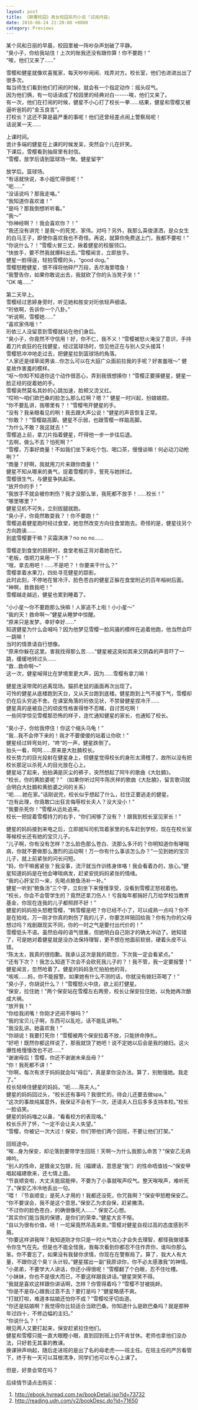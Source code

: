 ```yaml
---
layout: post
title: 《颠覆校园》男女校园系列小说『试阅内容』
date: 2016-06-24 22:20:00 +0800
category: Previews
---
```

某个风和日丽的早晨，校园里被一阵吵杂声划破了平静。  
“臭小子，你给我站住！上次的账我还没有跟你算！你不要跑！”  
“唉，他们又来了……”

雪樱和健星就像欢喜冤家，每天吵吵闹闹、戏弄对方。校长室，他们也进进出出了很多次。  
每当师生们看到他们打闹的时候，就会有一个指定动作：摇头叹气。  
因为他们俩，有一句话语成了校园里的经典对白------唉，他们又来了。  
有一次，他们在打闹的时候，健星不小心打了校长一拳……结果，健星和雪樱又被逼听爸妈的“金玉良言”。  
打校长？这还不算是最严重的事呢！他们还曾经差点闹上警察局呢！  
话说某一天……

上课时间。  
诡计多端的健星在上课的时候发呆，突然自个儿在奸笑。  
下课后，雪樱看到抽屉里有封信。  
“雪樱，放学后请到篮球场一聚。健星留字”

放学后。篮球场。  
“有话就快说，本小姐忙得很呢！”  
“呃……”  
“没话说吗？那我走咯。”  
“我知道你喜欢谁！”  
“是吗？那我倒想听听看。”  
“我～”  
“你神经啊？！我会喜欢你？！”  
“我还没有讲完！是我～的死党，家伟。对吗？另外，我那么英俊潇洒，是众女生的白马王子，即使你喜欢我也不奇怪。再说，就算你免费送上门，我都不要啦！”  
“你说什么？！”雪樱火冒三丈，揪着健星的校服领口。  
“快放手，要不然我就爆料出去。”雪樱闻言，立即放手。  
健星一脸得逞，轻拍雪樱的头，“good dog。”  
雪樱怒瞪健星，恨不得将他碎尸万段，丢尽海里喂鱼！  
“我警告你，如果你敢说出去，我就砍了你的头当凳子坐！”  
“OK 咯……”

第二天早上。  
雪樱经过思婷身旁时，听见她和胜安对珩依轻声细语。  
“珩依啊，告诉你一个八卦。”  
“听说啊，雪樱她……”  
“喜欢家伟哦！”  
珩依三人没留意到雪樱就站在他们身后。  
“臭小子，你竟然不守信用！好，你不仁，我不义！”雪樱被怒火淹没了意识，手持着刀片疯狂的在找健星，经过篮球场时，惊见他正在与别人交头接耳！  
雪樱怒冲冲地走过去，把健星拉到篮球场的角落。  
“人家还是绿草闺男诶…你怎么可以在大庭广众面前拉我的手呢？好害羞哦～” 健星故作害羞的模样。  
“呕～你知不知道你这个动作很恶心，弄到我很想揍你！”雪樱正要揍健星，健星一脸正经的捉着她的手。  
雪樱突然莫名其妙的心跳加速，脸颊又烫又红。  
“哎哟～咱们欧巴桑的脸怎么那么红啊？嗯？” 健星一时兴起，扮娘娘腔。  
“你不要乱讲，我哪里有？！”雪樱甩开健星的手。  
“没有？我亲眼看见的咧！我去跟大声公说！”健星的声音恢复正常。  
“你敢？！”雪樱踮高脚。健星不示弱，也跟雪樱一样踮高脚。  
“为什么不敢？我这就去！”  
雪樱追上前，拿刀片指着健星，吓得他一步一步往后退。  
“去啊，做么不去？怕死啊？”  
“雪樱，万事好商量！不如我们坐下来吃个包、喝口茶，慢慢谈嘛！何必动刀动枪咧？”  
“商量？好啊，我就用刀片来跟你商量！”  
健星不知从哪来的勇气，捉着雪樱的手，誓死与她拼过。  
雪樱很生气，与健星争执起来。  
“放开你的手！”  
“我放手不就会被你刺伤？我才没那么笨，我死都不放手！……校长！”  
“哪里哪里？”  
健星见机不可失，立刻拔腿就跑。  
“臭小子，你竟然敢耍我？！你不要跑！”  
雪樱追着健星跑时经过食堂，她忽然改变方向往食堂跑去。奇怪的是，健星往另个方向跑诶……  
到底雪樱要干嘛？买霜淇淋？no no no……

雪樱走到食堂的厨房时，食堂老板正背对着她在忙。  
“老板，借把刀来用一下！”  
“哦，拿去用吧！……不是吧？！你要来干什么？”  
雪樱拿着水果刀，四处寻觅健星的踪影。  
此时此刻，不停地在冒冷汗、脸色苍白的健星正躲在食堂附近的百年榕树后面。  
“神啊，救救我吧！”  
雪樱越走越远，健星也累到睡着了。

“小小星～你不要跑那么快嘛！人家追不上啦！小小星～”  
“我的天！救命啊～”健星从睡梦中惊醒。  
“原来只是发梦。幸好幸好……”  
知道健星为什么会喊吗？因为他梦见雪樱一脸风骚的模样在追着他跑，他当然会吓一跳嘛！  
当时的情景请自行想像。  
“原来你躲在这里。害我找得那么苦……”健星被这突如其来又阴森的声音吓了一跳，缓缓地转过头……  
“救…救命啊～”  
这一次，健星喊得比在梦境里更大声，因为……雪樱有拿刀嘛！

健星连滚带爬的逃离现场。猫抓老鼠的画面再次出现了。  
可怜的健星从底楼跑到天台，又从天台跑到底楼。健星跑到上气不接下气，雪樱却仍在后头穷追不舍。在课室角落的珩依见状，不禁替健星捏冷汗……  
健星真的是被自己的顽皮性格害得惨不忍睹，自讨苦吃啊！  
一些同学惊见雪樱那恐怖的样子，连忙通知健星的家长，也通知了校长。

“臭小子，你给我停住！你这个缩头乌龟！”  
“我…我不会停下来的！我才不要傻傻的站着让你砍！”  
健星经过转弯处时，“咚”的一声，健星跌倒了。  
抬头一看，呵呵……原来是大肚腩校长。  
校长势力的目光投射在健星身上，但健星觉得校长的身形太滑稽了，故所以没有把校长那足以杀死人的目光放在心上。  
健星站了起来，拍拍满是灰尘的裤子，突然想起了阿牛的歌曲《大肚腩》。  
“校长，你的黄脸婆呢？” （如果你听过阿牛陈庆祥的歌曲《大肚腩》，留言歌词就会明白大肚腩和黄脸婆之间的关系）  
“呃……她在家。”话刚说完，校长似乎想起了什么，拉住正要逃走的健星。  
“岂有此理，你竟敢口出狂言侮辱校长夫人？没大没小！”  
“我要杀死你！”雪樱从远处追来。  
校长一把捉着雪樱持刀的右手，“你们闹够了没有？！跟我到校长室见家长！”

健星的妈妈接到来电之后，立即就叫司机驾着家里的名车赶到学校，现在在校长室等候校长还有她的宝贝儿子。  
“儿子啊，你有没有怎样？怎么脸色那么苍白、流那么多汗的？你明知道你有哮喘病，你就不要做那么激烈的运动啊！万一你有什么事该怎么办？”一见到她的宝贝儿子，就上前紧张的问长问短。  
“妈，你干嘛酱紧张？我没事，流汗就当作训练身体咯！我会看着办的，放心。”健星知道妈妈是在他会哮喘病发，赶紧安抚妈妈紧张的情绪。  
“我的心肝宝贝～来，先喝点鲍鱼汤补一补。”  
健星一听到“鲍鱼汤”三个字，立刻坐下来慢慢享受，没看到雪樱正怒视着他。  
“校长，你会不会管学生的？竟然还拿刀伤人！亏我每年都捐好几万给学校当教育基金，你现在连我的儿子都照顾不好！”  
健星的妈妈扭头怒瞪雪樱，“韩雪樱是吧？你已经不小了，可以成熟一点吗？你不是在拍戏，万一刚才你真的刺伤了我的儿子，你要怎样赔回给我？你有为你的父母想过吗？戏剧跟现实不同，你的一时之气是要付出代价的！”  
雪樱低头不语。虽然伯母的语气很重，但她明白自己刚才的确太冲动了。她知错了，可是她对着健星就是没办法保持理智，更不想在他面前软弱，硬着头皮不认错。  
“陈太太，我真的很抱歉。我承认这次是我的疏忽，下次我一定会看紧点。”  
“还有下次？！我怎么知道下次会不会砍死我儿子的？！我不管，我一定要报警！”  
健星闻言，忽然呛着了。健星的妈妈急忙拍拍他的背。  
“咳咳……妈，你不能报警。如果她有什么不测的话，你就没有媳妇茶喝了！”  
“臭小子，你胡说什么？！”雪樱怒火中烧，欲上前打健星。  
“保安，拉住她！”两个保安站在雪樱左右两旁，校长让保安拉住她，以免她再次酿成大祸。  
“放开我！”  
“你给我闭嘴！你刚才还闹不够吗？”  
“我的宝贝儿子啊，东西可以乱吃，话不能乱讲咧。”  
“我没乱讲。她喜欢我！”  
“你胡说！我要打死你！”雪樱被两个保安拉着不放，只能拼命挣扎。  
“好吧！既然你都这样说了，那我就饶了她吧！说不定她以后会是我的媳妇。这火爆性格慢慢改也不迟……”  
“谢谢母后！雪樱，你还不谢谢未来岳母？”  
“你！我死都不讲！”  
“你啊，每次有求于妈妈就会叫“母后”，真是拿你没办法。算了，别勉强她。我走了。”  
校长轻唤住健星的妈妈，“呃……陈夫人。”  
健星的妈妈回过头，“校长还有事吗？我很忙的，待会儿还要去做spa。”  
“这次的事故纯属意外，我保证不会有下一次，还请夫人日后多多支持本校。”校长一脸谄笑。  
健星的妈妈嗤之以鼻，“看看校方的表现咯。”  
校长乐开了怀，“一定不会让夫人失望。”  
“雪樱，你被记一次大过！保安，你们带他们两个回班，不要让他们打架。”

回班途中。  
“唉…身为保安，却沦落到要带学生回班！天啊～为什么我那么命苦？”保安乙无病呻吟。  
“别人的性命，是镀金又包银，阮（福建话，意思是“我”）的性命唔值钱～”保安甲唱起福建歌来，还七情上面。  
“节哀顺变啦，大丈夫能屈能伸，不要为了小事就唉声叹气。整天唉唉声，难听死了。”保安乙冷冷地丢出一句。  
“喂！『节哀顺变』是死人才用的！我都还没死，你咒我啊？”保安甲怒瞪保安乙。  
“你不要误会，我不是这个意思。”保安乙为求自保，赶紧撇清。  
“不过你的脸色苍白，的确很像死人……” 保安乙心想。  
“其实你们能当我的保镖，是你们的荣幸。”健星大言不惭。  
“自以为很有价值，呸！一坨屎竟然吊高来卖。”雪樱对健星自视过高的态度感到不屑。  
“你要这样讲我咩？我知道刚才你只是一时火气攻心才会失去理智，都怪我做错事令你生气在先。但是也不能全怪我，我每次看到你都忍不住作弄你，谁叫你那么笨。你不要忘了，如果没有我替你求情，你现在在警察局了。算了，我大人有大量，不跟你这个臭丫头计较。”健星摆出一副“我原谅你，你不必太感激我”的神情。  
“小弟弟，不要学大人讲话，你还小得很呢！”雪樱翻了个白眼，忍不住吐槽。  
“小妹妹，你也不是很大而已，不要这样跟我讲话。”健星哭笑不得。  
“我就是喜欢这样跟你讲话啊，怎样？你管得着吗？”雪樱不甘被挑衅。  
“你是不是存心跟我过意不去？要打是吗？”健星略感不爽。  
“打就打啦，难道本姑娘还怕你不成？”雪樱咬牙切齿道。  
“你还是姑娘啊？我觉得你比较适合当欧巴桑。你知道什么是欧巴桑吗？就是那种年过四十，不修边幅的主妇。”  
“你说什么？！”  
眼见两人又要打起来，保安赶紧拉住他们。  
健星和雪樱只能一直大眼瞪小眼，直到回到班上仍不肯甘休。老师也拿他们没办法，只好若无其事的教课。  
换课钟声响起，随后走进班的是出了名的母老虎——班主任。在班主任的严厉看管下，终于有一天可以耳根清净，同学们也可以专心上课了。

但是，好景会常在吗？

后续情节请点击购买：  
1. http://ebook.hyread.com.tw/bookDetail.jsp?id=73732
2. http://reading.udn.com/v2/bookDesc.do?id=71650